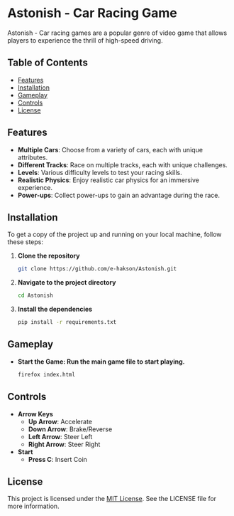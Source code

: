 # Astonish - Car Racing Game

Astonish - Car racing games are a popular genre of video game that allows players to experience the thrill of high-speed driving.
## Table of Contents

- [Features](#features)
- [Installation](#installation)
- [Gameplay](#gameplay)
- [Controls](#controls)
- [License](#license)

## Features

- **Multiple Cars**: Choose from a variety of cars, each with unique attributes.
- **Different Tracks**: Race on multiple tracks, each with unique challenges.
- **Levels**: Various difficulty levels to test your racing skills.
- **Realistic Physics**: Enjoy realistic car physics for an immersive experience.
- **Power-ups**: Collect power-ups to gain an advantage during the race.

## Installation

To get a copy of the project up and running on your local machine, follow these steps:

1. **Clone the repository**
   ```sh
   git clone https://github.com/e-hakson/Astonish.git
2. **Navigate to the project directory**
   ```sh
   cd Astonish
3. **Install the dependencies**
   ```sh
   pip install -r requirements.txt

## Gameplay

*  **Start the Game: Run the main game file to start playing.**
   ```sh
   firefox index.html
   
## Controls

*  **Arrow Keys**
   * **Up Arrow**: Accelerate
   * **Down Arrow**: Brake/Reverse
   * **Left Arrow**: Steer Left
   * **Right Arrow**: Steer Right
*  **Start**
   * **Press C**: Insert Coin

## License 

This project is licensed under the [MIT License](https://github.com/e-hakson/Astonish/blob/main/LICENSE). See the LICENSE file for more information.
     



